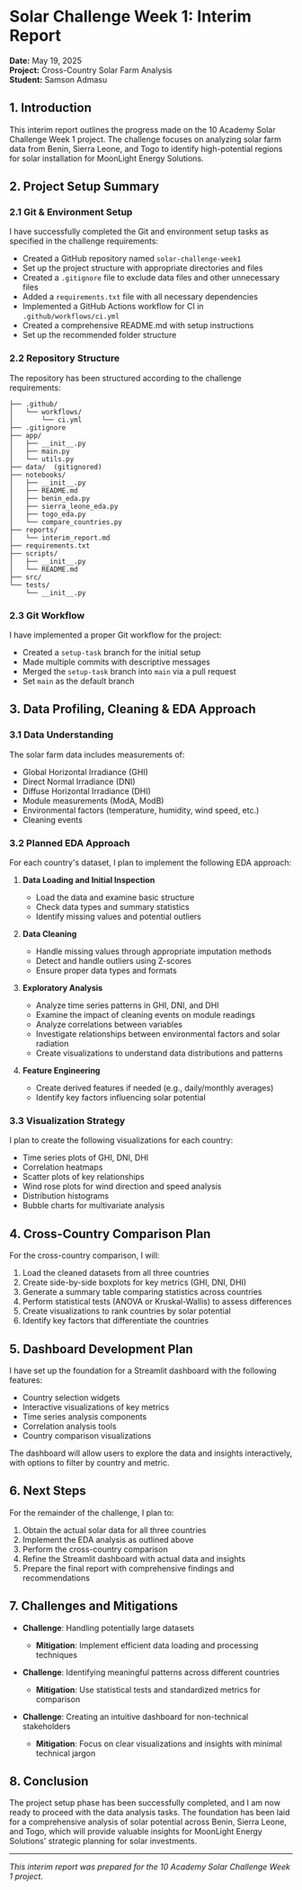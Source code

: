 # Solar Challenge Week 1: Interim Report

**Date:** May 19, 2025  
**Project:** Cross-Country Solar Farm Analysis  
**Student:** Samson Admasu  

## 1. Introduction

This interim report outlines the progress made on the 10 Academy Solar Challenge Week 1 project. The challenge focuses on analyzing solar farm data from Benin, Sierra Leone, and Togo to identify high-potential regions for solar installation for MoonLight Energy Solutions.

## 2. Project Setup Summary

### 2.1 Git & Environment Setup

I have successfully completed the Git and environment setup tasks as specified in the challenge requirements:

- Created a GitHub repository named `solar-challenge-week1`
- Set up the project structure with appropriate directories and files
- Created a `.gitignore` file to exclude data files and other unnecessary files
- Added a `requirements.txt` file with all necessary dependencies
- Implemented a GitHub Actions workflow for CI in `.github/workflows/ci.yml`
- Created a comprehensive README.md with setup instructions
- Set up the recommended folder structure

### 2.2 Repository Structure

The repository has been structured according to the challenge requirements:

```
├── .github/
│   └── workflows/
│       └── ci.yml
├── .gitignore
├── app/
│   ├── __init__.py
│   ├── main.py
│   └── utils.py
├── data/  (gitignored)
├── notebooks/
│   ├── __init__.py
│   ├── README.md
│   ├── benin_eda.py
│   ├── sierra_leone_eda.py
│   ├── togo_eda.py
│   └── compare_countries.py
├── reports/
│   └── interim_report.md
├── requirements.txt
├── scripts/
│   ├── __init__.py
│   └── README.md
├── src/
└── tests/
    └── __init__.py
```

### 2.3 Git Workflow

I have implemented a proper Git workflow for the project:

- Created a `setup-task` branch for the initial setup
- Made multiple commits with descriptive messages
- Merged the `setup-task` branch into `main` via a pull request
- Set `main` as the default branch

## 3. Data Profiling, Cleaning & EDA Approach

### 3.1 Data Understanding

The solar farm data includes measurements of:
- Global Horizontal Irradiance (GHI)
- Direct Normal Irradiance (DNI)
- Diffuse Horizontal Irradiance (DHI)
- Module measurements (ModA, ModB)
- Environmental factors (temperature, humidity, wind speed, etc.)
- Cleaning events

### 3.2 Planned EDA Approach

For each country's dataset, I plan to implement the following EDA approach:

1. **Data Loading and Initial Inspection**
   - Load the data and examine basic structure
   - Check data types and summary statistics
   - Identify missing values and potential outliers

2. **Data Cleaning**
   - Handle missing values through appropriate imputation methods
   - Detect and handle outliers using Z-scores
   - Ensure proper data types and formats

3. **Exploratory Analysis**
   - Analyze time series patterns in GHI, DNI, and DHI
   - Examine the impact of cleaning events on module readings
   - Analyze correlations between variables
   - Investigate relationships between environmental factors and solar radiation
   - Create visualizations to understand data distributions and patterns

4. **Feature Engineering**
   - Create derived features if needed (e.g., daily/monthly averages)
   - Identify key factors influencing solar potential

### 3.3 Visualization Strategy

I plan to create the following visualizations for each country:

- Time series plots of GHI, DNI, DHI
- Correlation heatmaps
- Scatter plots of key relationships
- Wind rose plots for wind direction and speed analysis
- Distribution histograms
- Bubble charts for multivariate analysis

## 4. Cross-Country Comparison Plan

For the cross-country comparison, I will:

1. Load the cleaned datasets from all three countries
2. Create side-by-side boxplots for key metrics (GHI, DNI, DHI)
3. Generate a summary table comparing statistics across countries
4. Perform statistical tests (ANOVA or Kruskal-Wallis) to assess differences
5. Create visualizations to rank countries by solar potential
6. Identify key factors that differentiate the countries

## 5. Dashboard Development Plan

I have set up the foundation for a Streamlit dashboard with the following features:

- Country selection widgets
- Interactive visualizations of key metrics
- Time series analysis components
- Correlation analysis tools
- Country comparison visualizations

The dashboard will allow users to explore the data and insights interactively, with options to filter by country and metric.

## 6. Next Steps

For the remainder of the challenge, I plan to:

1. Obtain the actual solar data for all three countries
2. Implement the EDA analysis as outlined above
3. Perform the cross-country comparison
4. Refine the Streamlit dashboard with actual data and insights
5. Prepare the final report with comprehensive findings and recommendations

## 7. Challenges and Mitigations

- **Challenge**: Handling potentially large datasets
  - **Mitigation**: Implement efficient data loading and processing techniques

- **Challenge**: Identifying meaningful patterns across different countries
  - **Mitigation**: Use statistical tests and standardized metrics for comparison

- **Challenge**: Creating an intuitive dashboard for non-technical stakeholders
  - **Mitigation**: Focus on clear visualizations and insights with minimal technical jargon

## 8. Conclusion

The project setup phase has been successfully completed, and I am now ready to proceed with the data analysis tasks. The foundation has been laid for a comprehensive analysis of solar potential across Benin, Sierra Leone, and Togo, which will provide valuable insights for MoonLight Energy Solutions' strategic planning for solar investments.

---

*This interim report was prepared for the 10 Academy Solar Challenge Week 1 project.*
